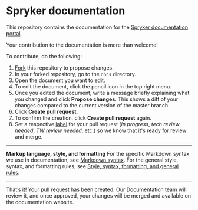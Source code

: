 # Spryker documentation

This repository contains the documentation for the [Spryker documentation portal](https://docs.spryker.com).

Your contribution to the documentation is more than welcome!

To contribute, do the following:
1. [Fork](https://help.github.com/articles/fork-a-repo/) this repository to propose changes.
3. In your forked repository, go to the `docs` directory.
4. Open the document you want to edit.
5. To edit the document, click the pencil icon in the top right menu.
6. Once you edited the document, write a message briefly explaining what you changed and click  **Propose changes**.
    This shows a diff of your changes compared to the current version of the master branch.
7.	Click **Create pull request**.
8.	To confirm the creation, click **Create pull request** again.
9. Set a respective [label](https://docs.github.com/en/issues/using-labels-and-milestones-to-track-work/managing-labels#applying-a-label) for your pull request (*in progress*, *tech review needed*, *TW review needed*, etc.) so we know that it's ready for review and merge.

---

**Markup language, style, and formatting**
For the specific Markdown syntax we use in documentation, see [Markdown syntax](/docs/scos/user/intro-to-spryker/contributing-to-documentation/markdown-syntax.html). For the general style, syntax, and formatting rules, see [Style, syntax, formatting, and general rules](/docs/scos/user/intro-to-spryker/contributing-to-documentation/style-formatting-general-rules.html).

---

That’s it! Your pull request has been created. Our Documentation team will review it, and once approved, your changes will be merged and available on the documentation website.
